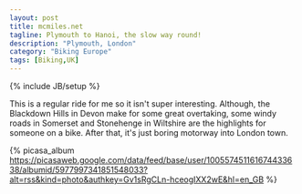 ```yaml
---
layout: post
title: mcmiles.net
tagline: Plymouth to Hanoi, the slow way round!
description: "Plymouth, London"
category: "Biking Europe"
tags: [Biking,UK]
---
```

{% include JB/setup %}

This is a regular ride for me so it isn't super interesting. Although, the Blackdown Hills in Devon make for some great overtaking, some windy roads in Somerset and Stonehenge in Wiltshire are the highlights for someone on a bike. After that, it's just boring motorway into London town.

{% picasa_album https://picasaweb.google.com/data/feed/base/user/100557451161674433638/albumid/5977997341851548033?alt=rss&kind=photo&authkey=Gv1sRgCLn-hceogIXX2wE&hl=en_GB %}